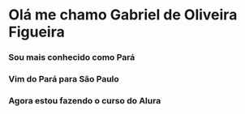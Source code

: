 # Olá me chamo Gabriel de Oliveira Figueira
### Sou mais conhecido como Pará
### Vim do Pará para São Paulo
### Agora estou fazendo o curso do Alura

